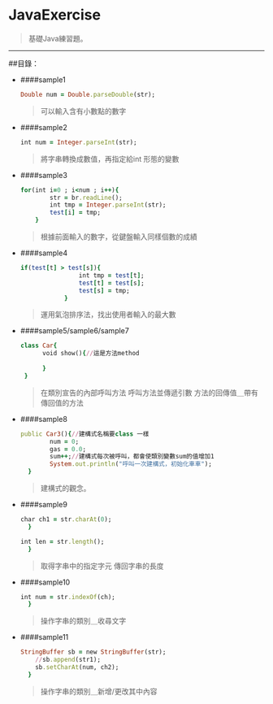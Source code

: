 # JavaExercise
>基礎Java練習題。

---
##目錄：
*   ####sample1
    ```ruby
    Double num = Double.parseDouble(str);
    ```
    >可以輸入含有小數點的數字

*   ####sample2
    ```ruby
    int num = Integer.parseInt(str);
    ```
    >將字串轉換成數值，再指定給int 形態的變數

*   ####sample3
    ```ruby
    for(int i=0 ; i<num ; i++){
			str = br.readLine();
			int tmp = Integer.parseInt(str);
			test[i] = tmp;
		}
    ```
    >根據前面輸入的數字，從鍵盤輸入同樣個數的成績
    
*   ####sample4
    ```ruby
    if(test[t] > test[s]){
					int tmp = test[t];
					test[t] = test[s];
					test[s] = tmp;
				}
    ```
    >運用氣泡排序法，找出使用者輸入的最大數
    
*   ####sample5/sample6/sample7
    ```ruby
    class Car{
	      void show(){//這是方法method
		    
	      }
     }
    ```
    >在類別宣告的內部呼叫方法
    >呼叫方法並傳遞引數
    >方法的回傳值＿帶有傳回值的方法
    
*   ####sample8
    ```ruby
    public Car3(){//建構式名稱要class 一樣
		    num = 0;
		    gas = 0.0;
		    sum++;//建構式每次被呼叫，都會使類別變數sum的值增加1
		    System.out.println("呼叫一次建構式，初始化車車");
	  }
    ```
    >建構式的觀念。
    
*   ####sample9
    ```ruby
    char ch1 = str.charAt(0);
	  }
    ```
    ```ruby
    int len = str.length();
	  }
    ```
    >取得字串中的指定字元
    >傳回字串的長度
    
*   ####sample10
    ```ruby
    int num = str.indexOf(ch);
	  }
    ```
    >操作字串的類別＿收尋文字
    
*   ####sample11
    ```ruby
    StringBuffer sb = new StringBuffer(str);
		//sb.append(str1);
		sb.setCharAt(num, ch2);
	  }
    ```
    >操作字串的類別＿新增/更改其中內容
